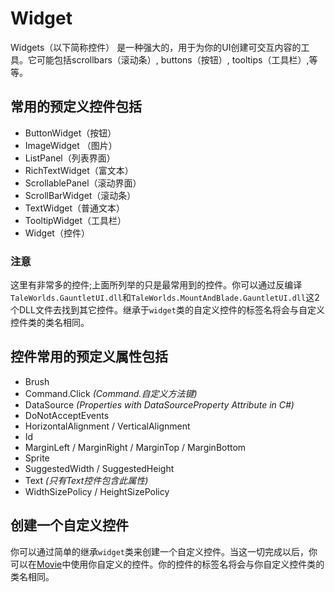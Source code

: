 # Widget

Widgets（以下简称控件） 是一种强大的，用于为你的UI创建可交互内容的工具。它可能包括scrollbars（滚动条）, buttons（按钮）, tooltips（工具栏）,等等。

## 常用的预定义控件包括

* ButtonWidget（按钮）
* ImageWidget （图片）
* ListPanel（列表界面）
* RichTextWidget（富文本）
* ScrollablePanel（滚动界面）
* ScrollBarWidget（滚动条）
* TextWidget（普通文本）
* TooltipWidget（工具栏）
* Widget（控件）

### 注意

这里有非常多的控件;上面所列举的只是最常用到的控件。你可以通过反编译`TaleWorlds.GauntletUI.dll`和`TaleWorlds.MountAndBlade.GauntletUI.dll`这2个DLL文件去找到其它控件。继承于`widget`类的自定义控件的标签名将会与自定义控件类的类名相同。

## 控件常用的预定义属性包括

* Brush
* Command.Click _\(Command.自定义方法键\)_
* DataSource _\(Properties with DataSourceProperty Attribute in C\#\)_
* DoNotAcceptEvents
* HorizontalAlignment / VerticalAlignment
* Id
* MarginLeft / MarginRight / MarginTop / MarginBottom
* Sprite
* SuggestedWidth / SuggestedHeight
* Text _\(只有Text控件包含此属性\)_
* WidthSizePolicy / HeightSizePolicy

## 创建一个自定义控件

你可以通过简单的继承`widget`类来创建一个自定义控件。当这一切完成以后，你可以在[Movie](movie.md)中使用你自定义的控件。你的控件的标签名将会与你自定义控件类的类名相同。

